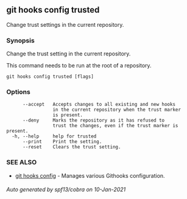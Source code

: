 ## git hooks config trusted

Change trust settings in the current repository.

### Synopsis

Change the trust setting in the current repository.

This command needs to be run at the root of a repository.

```
git hooks config trusted [flags]
```

### Options

```
      --accept   Accepts changes to all existing and new hooks
                 in the current repository when the trust marker
                 is present.
      --deny     Marks the repository as it has refused to
                 trust the changes, even if the trust marker is present.
  -h, --help     help for trusted
      --print    Print the setting.
      --reset    Clears the trust setting.
```

### SEE ALSO

* [git hooks config](git_hooks_config.md)	 - Manages various Githooks configuration.

###### Auto generated by spf13/cobra on 10-Jan-2021
